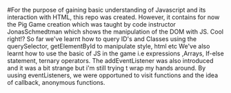 #For the purpose of gaining basic understanding of Javascript and its interaction with HTML, this repo was created. However, it contains for now the Pig Game creation which was taught by code instructor JonasSchmedtman which shows the manipulation of the DOM with JS. Cool right!?
So far we've learnt how to query ID's and Classes using the querySelector, getElementById to manipulate style, html etc
We've also learnt how to use the basic of JS in the game i.e expressions ,Arrays, If-else statement, ternary operators.
The addEventListener was also introduced and it was a bit strange but i'm still trying t wrap my hands around. By uusing eventListeners, we were opportuned to visit functions and the idea of callback, anonymous functions.
